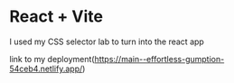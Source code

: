 # React + Vite



I used my CSS selector lab to turn into the react app


link to my deployment(https://main--effortless-gumption-54ceb4.netlify.app/)
